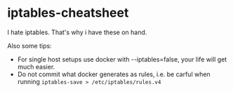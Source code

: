 # iptables-cheatsheet

I hate iptables. That's why i have these on hand.

Also some tips:

* For single host setups use docker with --iptables=false, your life will get much easier.
* Do not commit what docker generates as rules,  i.e. be carful when running `iptables-save > /etc/iptables/rules.v4`

